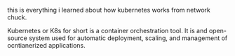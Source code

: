 this is everything i learned about how kubernetes works from network chuck.

Kubernetes or K8s for short is a container orchestration tool. It is and open-source system used for automatic deployment, scaling, and management of ocntianerized applications.

